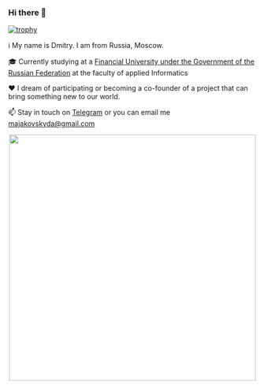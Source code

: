 ### Hi there 👋

[![trophy](https://github-profile-trophy.vercel.app/majakovskyryo-ma)](https://github.com/ryo-ma/github-profile-trophy)

ℹ️ My name is Dmitry. I am from Russia, Moscow.

🎓 Currently studying at a [Financial University under the Government of the Russian Federation](https://en.fa.ru/) at the faculty of applied Informatics

❤️ I dream of participating or becoming a co-founder of a project that can bring something new to our world.

📫 Stay in touch on [Telegram](https://sun9-79.userapi.com/impg/7eOc6LnB8CSe2Y6UsM--EUzlhvogKfofPmBF5w/-6gPMwHOV-w.jpg?size=998x2160&quality=95&sign=1d7087afd30c7b7e6f37c16b4a49f4a7&type=album)  or you can email me majakovskyda@gmail.com

<div id="header" align="center">
  <img src="https://media.giphy.com/media/qgQUggAC3Pfv687qPC/giphy.gif" width="500"/>
</div>



